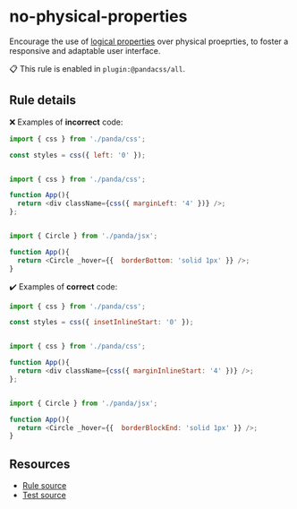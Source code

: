 [//]: # (This file is generated by eslint-docgen. Do not edit it directly.)

# no-physical-properties

Encourage the use of [logical properties](https://mdn.io/logical-properties-basic-concepts) over physical proeprties, to foster a responsive and adaptable user interface.

📋 This rule is enabled in `plugin:@pandacss/all`.

## Rule details

❌ Examples of **incorrect** code:
```js
import { css } from './panda/css';

const styles = css({ left: '0' });
```
```js

import { css } from './panda/css';

function App(){
  return <div className={css({ marginLeft: '4' })} />;
};
```
```js

import { Circle } from './panda/jsx';

function App(){
  return <Circle _hover={{  borderBottom: 'solid 1px' }} />;
}
```

✔️ Examples of **correct** code:
```js
import { css } from './panda/css';

const styles = css({ insetInlineStart: '0' });
```
```js

import { css } from './panda/css';

function App(){
  return <div className={css({ marginInlineStart: '4' })} />;
};
```
```js

import { Circle } from './panda/jsx';

function App(){
  return <Circle _hover={{  borderBlockEnd: 'solid 1px' }} />;
}
```

## Resources

* [Rule source](/plugin/src/rules/no-physical-properties.ts)
* [Test source](/plugin/tests/no-physical-properties.test.ts)
